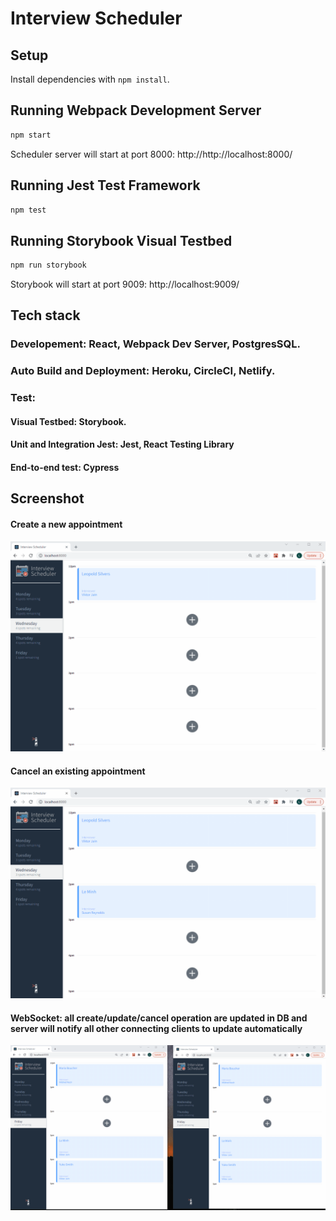 # Interview Scheduler

## Setup

Install dependencies with `npm install`.

## Running Webpack Development Server

```sh
npm start
```
Scheduler server will start at port 8000: http://http://localhost:8000/

## Running Jest Test Framework

```sh
npm test
```

## Running Storybook Visual Testbed

```sh
npm run storybook
```
Storybook will start at port 9009: http://localhost:9009/

## Tech stack

### Developement: React, Webpack Dev Server, PostgresSQL.
### Auto Build and Deployment: Heroku, CircleCI, Netlify.
### Test: 
  #### Visual Testbed: Storybook.
  #### Unit and Integration Jest: Jest, React Testing Library
  #### End-to-end test: Cypress


## Screenshot



#### Create a new appointment

![Create a new appointment](https://github.com/MikeNguyenTT/scheduler/blob/master/docs/Saving.gif?raw=true)



#### Cancel an existing appointment

![Cancel an existing appointment](https://github.com/MikeNguyenTT/scheduler/blob/master/docs/Deleting.gif?raw=true)



#### WebSocket: all create/update/cancel operation are updated in DB and server will notify all other connecting clients to update automatically

![Cancel an existing appointment](https://github.com/MikeNguyenTT/scheduler/blob/master/docs/WebSocket.gif?raw=true)
